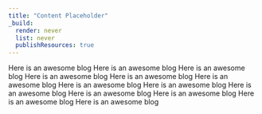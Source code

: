 ```yaml
---
title: "Content Placeholder"
_build:
  render: never
  list: never
  publishResources: true
---
```


Here is an awesome blog Here is an awesome blog Here is an awesome blog Here is an awesome blog Here is an awesome blog Here is an awesome blog Here is an awesome blog Here is an awesome blog Here is an awesome blog Here is an awesome blog Here is an awesome blog Here is an awesome blog Here is an awesome blog 